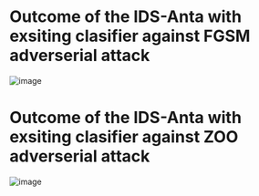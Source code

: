 # Outcome of the IDS-Anta with exsiting clasifier against  FGSM adverserial attack 


![image](https://github.com/kousikbarik/lab-ids-anta/assets/91803246/63df5d1b-7120-4f58-a631-cf37dc66e954)


# Outcome of the IDS-Anta with exsiting clasifier against  ZOO adverserial attack 


![image](https://github.com/kousikbarik/lab-ids-anta/assets/91803246/25c627d4-91f7-4825-b095-2454ae0817f5)




